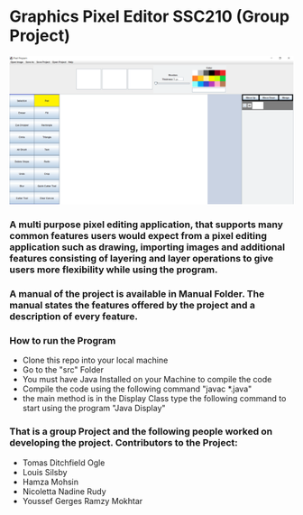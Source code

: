 # Graphics Pixel Editor SSC210 (Group Project)
![App Screenshoot](https://github.com/youssef-gerges-ramzy-mokhtar/Graphic-Pixel-Editor/blob/main/screenshots/program.png)

### A multi purpose pixel editing application, that supports many common features users would expect from a pixel editing application such as drawing, importing images and additional features consisting of layering and layer operations to give users more flexibility while using the program.

### A manual of the project is available in Manual Folder. The manual states the features offered by the project and a description of every feature.

### How to run the Program
- Clone this repo into your local machine
- Go to the "src" Folder
- You must have Java Installed on your Machine to compile the code
- Compile the code using the following command "javac *.java"
- the main method is in the Display Class type the following command to start using the program "Java Display"

### That is a group Project and the following people worked on developing the project. Contributors to the Project:
- Tomas Ditchfield Ogle
- Louis Silsby
- Hamza Mohsin
- Nicoletta Nadine Rudy
- Youssef Gerges Ramzy Mokhtar
